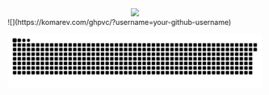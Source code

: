 <div align="center"> <img src="https://visitor-badge.glitch.me/badge?page_id=kissablemt" /> </div>
![](https://komarev.com/ghpvc/?username=your-github-username)

<!-- 
### Github Stats
![](https://github-readme-stats.vercel.app/api?username=kissablemt&hide_title=true&show_icons=true&icon_color=007aff&text_color=333&bg_color=fff)
-->

![](https://raw.githubusercontent.com/kissablemt/kissablemt/main/assets/github-contribution-grid-snake.svg)
